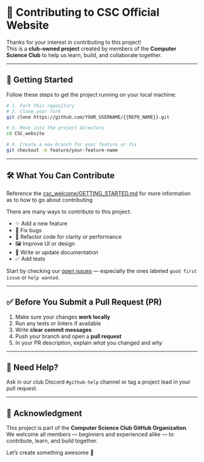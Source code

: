 # 🤝 Contributing to CSC Official Website

Thanks for your interest in contributing to this project!  
This is a **club-owned project** created by members of the **Computer Science Club** to help us learn, build, and collaborate together.

---

## 🚀 Getting Started

Follow these steps to get the project running on your local machine:

```bash
# 1. Fork this repository
# 2. Clone your fork
git clone https://github.com/YOUR_USERNAME/{{REPO_NAME}}.git

# 3. Move into the project directory
cd CSC_website

# 4. Create a new branch for your feature or fix
git checkout -b feature/your-feature-name
```

---

## 🛠 What You Can Contribute

Reference the [csc_welcome/GETTING_STARTED.md]("https://github.com/HVCC-Computer-Science-Club/csclub_welcome/blob/main/GETTING_STARTED.md") for more information as to how to go about contributing 
  
There are many ways to contribute to this project:

- ✨ Add a new feature
- 🐛 Fix bugs
- 🧹 Refactor code for clarity or performance
- 🖼 Improve UI or design
- 📝 Write or update documentation
- ✅ Add tests

Start by checking our [open issues](../../issues) — especially the ones labeled `good first issue` or `help wanted`.

---

## ✅ Before You Submit a Pull Request (PR)

1. Make sure your changes **work locally**
2. Run any tests or linters if available
3. Write **clear commit messages**
4. Push your branch and open a **pull request**
5. In your PR description, explain *what* you changed and *why*

---

## 💬 Need Help?

Ask in our club Discord `#github-help` channel or tag a project lead in your pull request.

---

## 🙌 Acknowledgment

This project is part of the **Computer Science Club GitHub Organization**.  
We welcome all members — beginners and experienced alike — to contribute, learn, and build together.

Let’s create something awesome 💙

